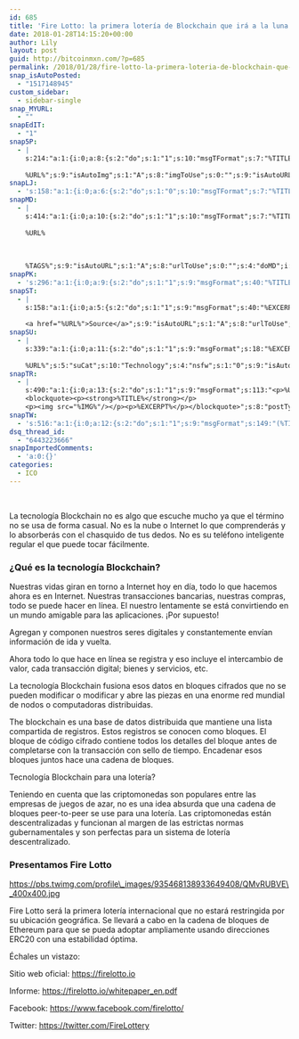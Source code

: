 ```yaml
---
id: 685
title: 'Fire Lotto: la primera lotería de Blockchain que irá a la luna'
date: 2018-01-28T14:15:20+00:00
author: Lily
layout: post
guid: http://bitcoinmxn.com/?p=685
permalink: /2018/01/28/fire-lotto-la-primera-loteria-de-blockchain-que-ira-a-la-luna/
snap_isAutoPosted:
  - "1517148945"
custom_sidebar:
  - sidebar-single
snap_MYURL:
  - ""
snapEdIT:
  - "1"
snap5P:
  - |
    s:214:"a:1:{i:0;a:8:{s:2:"do";s:1:"1";s:10:"msgTFormat";s:7:"%TITLE%";s:9:"msgFormat";s:18:"%EXCERPT%
    
    %URL%";s:9:"isAutoImg";s:1:"A";s:8:"imgToUse";s:0:"";s:9:"isAutoURL";s:1:"A";s:8:"urlToUse";s:0:"";s:4:"do5P";i:0;}}";
snapLJ:
  - 's:158:"a:1:{i:0;a:6:{s:2:"do";s:1:"0";s:10:"msgTFormat";s:7:"%TITLE%";s:9:"msgFormat";s:9:"%EXCERPT%";s:9:"isAutoURL";s:1:"A";s:8:"urlToUse";s:0:"";s:4:"doLJ";i:0;}}";'
snapMD:
  - |
    s:414:"a:1:{i:0;a:10:{s:2:"do";s:1:"1";s:10:"msgTFormat";s:7:"%TITLE%";s:9:"msgFormat";s:32:"%EXCERPT%
    
    %URL%
    
    
    
    %TAGS%";s:9:"isAutoURL";s:1:"A";s:8:"urlToUse";s:0:"";s:4:"doMD";i:0;s:8:"isPosted";s:1:"1";s:4:"pgID";s:12:"3f7304962f24";s:7:"postURL";s:115:"https://medium.com/@BitcoinMXN/fire-lotto-la-primera-loter%C3%ADa-de-blockchain-que-ir%C3%A1-a-la-luna-3f7304962f24";s:5:"pDate";s:19:"2018-01-28 14:15:23";}}";
snapPK:
  - 's:296:"a:1:{i:0;a:9:{s:2:"do";s:1:"1";s:9:"msgFormat";s:40:"%TITLE% - %URL% #bitcoin #mexico #crypto";s:9:"isAutoURL";s:1:"A";s:8:"urlToUse";s:0:"";s:4:"doPK";i:0;s:8:"isPosted";s:1:"1";s:4:"pgID";i:1367442645;s:7:"postURL";s:30:"https://www.plurk.com/p/mm51hx";s:5:"pDate";s:19:"2018-01-28 14:15:27";}}";'
snapST:
  - |
    s:158:"a:1:{i:0;a:5:{s:2:"do";s:1:"1";s:9:"msgFormat";s:40:"%EXCERPT%
    
    <a href="%URL%">Source</a>";s:9:"isAutoURL";s:1:"A";s:8:"urlToUse";s:0:"";s:4:"doST";i:0;}}";
snapSU:
  - |
    s:339:"a:1:{i:0;a:11:{s:2:"do";s:1:"1";s:9:"msgFormat";s:18:"%EXCERPT%
    
    %URL%";s:5:"suCat";s:10:"Technology";s:4:"nsfw";s:1:"0";s:9:"isAutoURL";s:1:"A";s:8:"urlToUse";s:0:"";s:4:"doSU";i:0;s:8:"isPosted";s:1:"1";s:4:"pgID";s:6:"1KI090";s:7:"postURL";s:45:"http://www.stumbleupon.com/su/1KI090/comments";s:5:"pDate";s:19:"2018-01-28 14:15:43";}}";
snapTR:
  - |
    s:490:"a:1:{i:0;a:13:{s:2:"do";s:1:"1";s:9:"msgFormat";s:113:"<p>%URL%</p>
    <blockquote><p><strong>%TITLE%</strong></p>
    <p><img src="%IMG%"/></p><p>%EXCERPT%</p></blockquote>";s:8:"postType";s:1:"T";s:10:"msgTFormat";s:7:"%TITLE%";s:9:"isAutoImg";s:1:"A";s:8:"imgToUse";s:0:"";s:9:"isAutoURL";s:1:"A";s:8:"urlToUse";s:0:"";s:4:"doTR";i:0;s:8:"isPosted";s:1:"1";s:4:"pgID";i:170225910578;s:7:"postURL";s:46:"http://bitcoinmxn.tumblr.com/post/170225910578";s:5:"pDate";s:19:"2018-01-28 14:15:45";}}";
snapTW:
  - 's:516:"a:1:{i:0;a:12:{s:2:"do";s:1:"1";s:9:"msgFormat";s:149:"(%TITLE%) - %URL% #bitcoin #criptomonedas #criptomoneda #blockchain #bitcoinMexico #bitcoinpanama #bitcoinvenezuela #ethereum #mexico #cryptocurrency";s:8:"attchImg";s:1:"1";s:9:"isAutoImg";s:1:"A";s:8:"imgToUse";s:0:"";s:9:"isAutoURL";s:1:"A";s:8:"urlToUse";s:0:"";s:4:"doTW";i:0;s:8:"isPosted";s:1:"1";s:4:"pgID";s:18:"957618209401827330";s:7:"postURL";s:57:"https://twitter.com/mxn_bitcoin/status/957618209401827330";s:5:"pDate";s:19:"2018-01-28 14:15:47";}}";'
dsq_thread_id:
  - "6443223666"
snapImportedComments:
  - 'a:0:{}'
categories:
  - ICO
---
```

&nbsp;

La tecnología Blockchain no es algo que escuche mucho ya que el término no se usa de forma casual. No es la nube o Internet lo que comprenderás y lo absorberás con el chasquido de tus dedos. No es su teléfono inteligente regular el que puede tocar fácilmente.

### ¿Qué es la tecnología Blockchain?

Nuestras vidas giran en torno a Internet hoy en día, todo lo que hacemos ahora es en Internet. Nuestras transacciones bancarias, nuestras compras, todo se puede hacer en línea. El nuestro lentamente se está convirtiendo en un mundo amigable para las aplicaciones. ¡Por supuesto!

Agregan y componen nuestros seres digitales y constantemente envían información de ida y vuelta.

Ahora todo lo que hace en línea se registra y eso incluye el intercambio de valor, cada transacción digital; bienes y servicios, etc.

La tecnología Blockchain fusiona esos datos en bloques cifrados que no se pueden modificar o modificar y abre las piezas en una enorme red mundial de nodos o computadoras distribuidas.

The blockchain es una base de datos distribuida que mantiene una lista compartida de registros. Estos registros se conocen como bloques. El bloque de código cifrado contiene todos los detalles del bloque antes de completarse con la transacción con sello de tiempo. Encadenar esos bloques juntos hace una cadena de bloques.

Tecnología Blockchain para una lotería?

Teniendo en cuenta que las criptomonedas son populares entre las empresas de juegos de azar, no es una idea absurda que una cadena de bloques peer-to-peer se use para una lotería. Las criptomonedas están descentralizadas y funcionan al margen de las estrictas normas gubernamentales y son perfectas para un sistema de lotería descentralizado.

### Presentamos Fire Lotto

https://pbs.twimg.com/profile\_images/935468138933649408/QMvRUBVE\_400x400.jpg

Fire Lotto será la primera lotería internacional que no estará restringida por su ubicación geográfica. Se llevará a cabo en la cadena de bloques de Ethereum para que se pueda adoptar ampliamente usando direcciones ERC20 con una estabilidad óptima.

Échales un vistazo:

Sitio web oficial: <https://firelotto.io>

Informe: <https://firelotto.io/whitepaper_en.pdf>

Facebook: <https://www.facebook.com/firelotto/>

Twitter: <https://twitter.com/FireLottery>